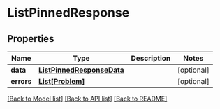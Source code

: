 # ListPinnedResponse


## Properties
Name | Type | Description | Notes
------------ | ------------- | ------------- | -------------
**data** | [**ListPinnedResponseData**](ListPinnedResponseData.md) |  | [optional] 
**errors** | [**List[Problem]**](Problem.md) |  | [optional] 

[[Back to Model list]](../README.md#documentation-for-models) [[Back to API list]](../README.md#documentation-for-api-endpoints) [[Back to README]](../README.md)


